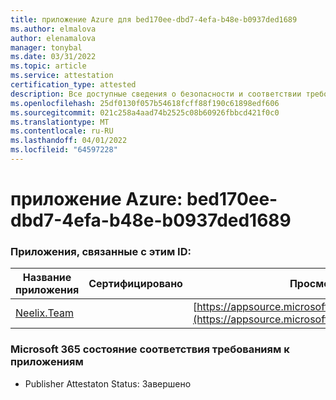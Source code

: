 ```yaml
---
title: приложение Azure для bed170ee-dbd7-4efa-b48e-b0937ded1689
ms.author: elmalova
author: elenamalova
manager: tonybal
ms.date: 03/31/2022
ms.topic: article
ms.service: attestation
certification_type: attested
description: Все доступные сведения о безопасности и соответствии требованиям для bed170ee-dbd7-4efa-b48e-b0937ded1689.
ms.openlocfilehash: 25df0130f057b54618fcff88f190c61898edf606
ms.sourcegitcommit: 021c258a4aad74b2525c08b60926fbbcd421f0c0
ms.translationtype: MT
ms.contentlocale: ru-RU
ms.lasthandoff: 04/01/2022
ms.locfileid: "64597228"
---
```

# <a name="azure-app-id-bed170ee-dbd7-4efa-b48e-b0937ded1689"></a>приложение Azure: bed170ee-dbd7-4efa-b48e-b0937ded1689


### <a name="apps-associated-with-this-id"></a>Приложения, связанные с этим ID:
| **Название приложения** | **Сертифицировано** | **Просмотр в AppSource** |
|--------------|---------------|-----------------------|
| [Neelix.Team](../forward/WA200003047.md) |  | [https://appsource.microsoft.com/product/office/WA200003047](https://appsource.microsoft.com/product/office/WA200003047) |

### <a name="microsoft-365-app-compliance-status"></a>Microsoft 365 состояние соответствия требованиям к приложениям
- Publisher Attestaton Status: Завершено
